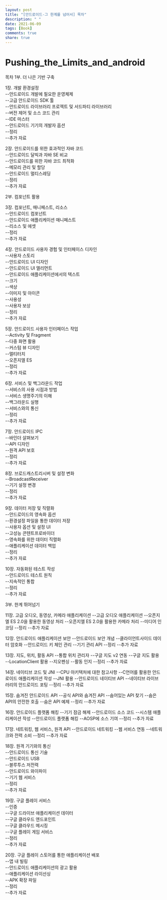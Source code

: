 ```yaml
---
layout: post
title: "[안드로이드-그 한계를 넘어서] 목차"
description: " "
date: 2021-06-09
tags: [Book]
comments: true
share: true
---
```


# Pushing_the_Limits_and_android

목차
1부. 더 나은 기반 구축  

1장. 개발 환경설정  
--안드로이드 개발에 필요한 운영체제  
--고급 안드로이드 SDK 툴  
--안드로이드 라이브러리 프로젝트 및 서드파티 라이브러리  
--버전 제어 및 소스 코드 관리  
--IDE 마스터  
--안드로이드 기기의 개발자 옵션  
--정리  
--추가 자료  

2장. 안드로이드를 위한 효과적인 자바 코드  
--안드로이드 달빅과 자바 SE 비교  
--안드로이드를 위한 자바 코드 최적화  
--메모리 관리 및 할당  
--안드로이드 멀티스레딩  
--정리  
--추가 자료  

2부. 컴포넌트 활용  

3장. 컴포넌트, 매니페스트, 리소스  
--안드로이드 컴포넌트  
--안드로이드 애플리케이션 매니페스트  
--리소스 및 에셋  
--정리  
--추가 자료  

4장. 안드로이드 사용자 경험 및 인터페이스 디자인  
--사용자 스토리  
--안드로이드 UI 디자인  
--안드로이드 UI 엘리먼트  
--안드로이드 애플리케이션에서의 텍스트  
--크기  
--색상  
--이미지 및 아이콘  
--사용성  
--사용자 보상  
--정리  
--추가 자료  

5장. 안드로이드 사용자 인터페이스 작업  
--Activity 및 Fragment  
--다중 화면 활용  
--커스텀 뷰 디자인  
--멀티터치  
--오픈지엘 ES  
--정리  
--추가 자료  

6장. 서비스 및 백그라운드 작업  
--서비스의 사용 시점과 방법  
--서비스 생명주기의 이해  
--백그라운드 실행  
--서비스와의 통신  
--정리  
--추가 자료   

7장. 안드로이드 IPC  
--바인더 살펴보기  
--API 디자인  
--원격 API 보호  
--정리  
--추가 자료  

8장. 브로드캐스트리시버 및 설정 변화  
--BroadcastReceiver  
--기기 설정 변경  
--정리  
--추가 자료  

9장. 데이터 저장 및 직렬화  
--안드로이드의 영속화 옵션  
--환경설정 파일을 통한 데이터 저장  
--사용자 옵션 및 설정 UI  
--고성능 콘텐트프로바이더  
--영속화를 위한 데이터 직렬화  
--애플리케이션 데이터 백업  
--정리  
--추가 자료  

10장. 자동화된 테스트 작성  
--안드로이드 테스트 원칙  
--지속적인 통합  
--정리  
--추가 자료  

3부. 한계 뛰어넘기

11장. 고급 오디오, 동영상, 카메라 애플리케이션
--고급 오디오 애플리케이션
--오픈지엘 ES 2.0을 활용한 동영상 처리
--오픈지엘 ES 2.0을 활용한 카메라 처리
--미디어 인코딩
--정리
--추가 자료

12장. 안드로이드 애플리케이션 보안
--안드로이드 보안 개념
--클라이언트사이드 데이터 암호화
--안드로이드 키 체인 관리
--기기 관리 API
--정리
--추가 자료

13장. 지도, 위치, 활동 API
--통합 위치 관리자
--구글 지도 v2 연동
--구글 지도 활용
--LocationClient 활용
--지오펜싱
--활동 인지
--정리
--추가 자료

14장. 네이티브 코드 및 JNI
--CPU 아키텍처에 대한 참고사항
--C언어를 활용한 안드로이드 애플리케이션 작성
--JNI 활용
--안드로이드 네이티브 API
--네이티브 라이브러리의 안드로이드 포팅
--정리
--추가 자료

15장. 숨겨진 안드로이드 API
--공식 API와 숨겨진 API
--숨어있는 API 찾기
--숨은 API의 안전한 호출
--숨은 API 예제
--정리
--추가 자료

16장. 안드로이드 플랫폼 해킹
--기기 잠금 해제
--안드로이드 소스 코드
--시스템 애플리케이션 작성
--안드로이드 플랫폼 해킹
--AOSP에 소스 기여
--정리
--추가 자료

17장. 네트워킹, 웹 서비스, 원격 API
--안드로이드 네트워킹
--웹 서비스 연동
--네트워크와 전력 소비
--정리
--추가 자료

18장. 원격 기기와의 통신   
--안드로이드 통신 기술   
--안드로이드 USB   
--블루투스 저전력   
--안드로이드 와이파이   
--기기 웹 서비스   
--정리   
--추가 자료   

19장. 구글 플레이 서비스   
--인증   
--구글 드라이브 애플리케이션 데이터   
--구글 클라우드 엔드포인트   
--구글 클라우드 메시징   
--구글 플레이 게임 서비스   
--정리   
--추가 자료   

20장. 구글 플레이 스토어를 통한 애플리케이션 배포   
--앱 내 빌링   
--안드로이드 애플리케이션의 광고 활용   
--애플리케이션 라이선싱   
--APK 확장 파일   
--정리   
--추가 자료  
